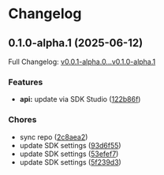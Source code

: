 # Changelog

## 0.1.0-alpha.1 (2025-06-12)

Full Changelog: [v0.0.1-alpha.0...v0.1.0-alpha.1](https://github.com/digitalocean/genai-python/compare/v0.0.1-alpha.0...v0.1.0-alpha.1)

### Features

* **api:** update via SDK Studio ([122b86f](https://github.com/digitalocean/genai-python/commit/122b86f3589a80e0dfbe7348487b3998631af963))


### Chores

* sync repo ([2c8aea2](https://github.com/digitalocean/genai-python/commit/2c8aea218c5d674ab3a9ec0ffda949d588e39866))
* update SDK settings ([93d6f55](https://github.com/digitalocean/genai-python/commit/93d6f555b479f494e270f4e16b9bf93f6ebe7ea3))
* update SDK settings ([53efef7](https://github.com/digitalocean/genai-python/commit/53efef7c21a5e666e103a76a36059810c2532f05))
* update SDK settings ([5f239d3](https://github.com/digitalocean/genai-python/commit/5f239d34b86e29272f37460edc6b38a5964b343b))
